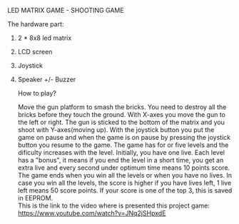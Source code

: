 
LED MATRIX GAME  - SHOOTING GAME

The hardware part: 
  1. 2 * 8x8 led matrix
  2. LCD screen
  3. Joystick
  4. Speaker +/- Buzzer
  
  
      How to play?
         
        Move the gun platform to smash the bricks. You need to destroy all the bricks before they touch the ground. With X-axes you move the gun to the left or right. The gun is sticked to the bottom of the matrix and you shoot with Y-axes(moving up). With the joystick button you put the game on pause and when the game is on pause by pressing the joystick button you resume to the game. The game has for or five levels and the dificulty increases with the level. Initially, you have one live. Each level has a "bonus", it means if you end the level in a short time, you get an extra live and every second under optimum time means 10 points score. The game ends when you win all the levels or when you have no lives. In case you win all the levels, the score is higher if you have lives left, 1 live left means 50 score points. If your score is one of the top 3, this is saved in EEPROM.  
         This is the link to the video where is presented this project game: https://www.youtube.com/watch?v=JNq2jSHpxdE
 
    
    
    
   
  
